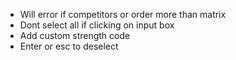  - Will error if competitors or order more than matrix
 - Dont select all if clicking on input box
 - Add custom strength code
 - Enter or esc to deselect
